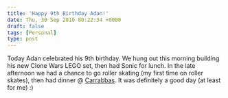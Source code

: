 ```yaml
---
title: 'Happy 9th Birthday Adan!'
date: Thu, 30 Sep 2010 00:22:34 +0000
draft: false
tags: [Personal]
type: post
---
```


Today Adan celebrated his 9th birthday. We hung out this morning building his new Clone Wars LEGO set, then had Sonic for lunch. In the late afternoon we had a chance to go roller skating (my first time on roller skates), then had dinner @ [Carrabbas](http://www.carrabbas.com/). It was definitely a good day (at least for me) :)